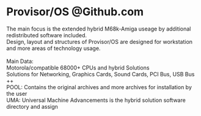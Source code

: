 # Provisor/OS @Github.com

The main focus is the extended hybrid M68k-Amiga useage by additional redistributed software included.<br>
Design, layout and structures of Provisor/OS are designed for workstation and more areas of technology usage.<br>
<br>
Main Data:<br>
Motorola/compatible 68000+ CPUs and hybrid Solutions<br>
Solutions for Networking, Graphics Cards, Sound Cards, PCI Bus, USB Bus ++<br>
POOL: Contains the original archives and more archives for installation by the user<br>
UMA: Universal Machine Advancements is the hybrid solution software directory and assign<br>
